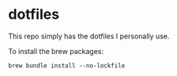 # dotfiles

This repo simply has the dotfiles I personally use.

To install the brew packages:
```
brew bundle install --no-lockfile
```
